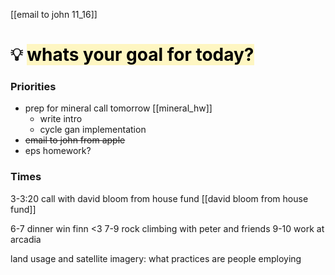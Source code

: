 [[email to john 11_16]]

# 💡 <mark style="background: #FFF3A3A6;">whats your goal for today?</mark>

### Priorities
- prep for mineral call tomorrow
[[mineral_hw]]
	- write intro
	- cycle gan implementation
- <s>email to john from apple </s>
- eps homework? 

### Times
3-3:20 call with david bloom from house fund
[[david bloom from house fund]]

6-7 dinner win finn <3
7-9 rock climbing with peter and friends
9-10 work at arcadia 






land usage and satellite imagery:
	what practices are people employing

